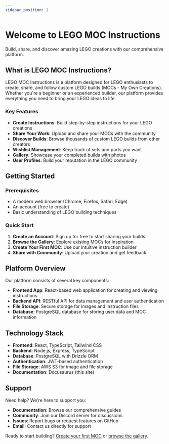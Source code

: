 ```yaml
---
sidebar_position: 1
---
```


# Welcome to LEGO MOC Instructions

Build, share, and discover amazing LEGO creations with our comprehensive platform.

## What is LEGO MOC Instructions?

LEGO MOC Instructions is a platform designed for LEGO enthusiasts to create, share, and follow custom LEGO builds (MOCs - My Own Creations). Whether you're a beginner or an experienced builder, our platform provides everything you need to bring your LEGO ideas to life.

### Key Features

- **Create Instructions**: Build step-by-step instructions for your LEGO creations
- **Share Your Work**: Upload and share your MOCs with the community
- **Discover Builds**: Browse thousands of custom LEGO builds from other creators
- **Wishlist Management**: Keep track of sets and parts you want
- **Gallery**: Showcase your completed builds with photos
- **User Profiles**: Build your reputation in the LEGO community

## Getting Started

### Prerequisites

- A modern web browser (Chrome, Firefox, Safari, Edge)
- An account (free to create)
- Basic understanding of LEGO building techniques

### Quick Start

1. **Create an Account**: Sign up for free to start sharing your builds
2. **Browse the Gallery**: Explore existing MOCs for inspiration
3. **Create Your First MOC**: Use our intuitive instruction builder
4. **Share with Community**: Upload your creation and get feedback

## Platform Overview

Our platform consists of several key components:

- **Frontend App**: React-based web application for creating and viewing instructions
- **Backend API**: RESTful API for data management and user authentication
- **File Storage**: Secure storage for images and instruction files
- **Database**: PostgreSQL database for storing user data and MOC information

## Technology Stack

- **Frontend**: React, TypeScript, Tailwind CSS
- **Backend**: Node.js, Express, TypeScript
- **Database**: PostgreSQL with Drizzle ORM
- **Authentication**: JWT-based authentication
- **File Storage**: AWS S3 for image and file storage
- **Documentation**: Docusaurus (this site)

## Support

Need help? We're here to support you:

- **Documentation**: Browse our comprehensive guides
- **Community**: Join our Discord server for discussions
- **Issues**: Report bugs or request features on GitHub
- **Email**: Contact us directly for support

Ready to start building? [Create your first MOC](/docs/tutorials/create-first-moc) or [browse the gallery](http://localhost:3000/gallery).
